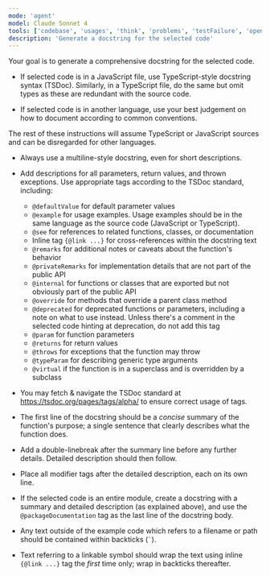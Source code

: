 ```yaml
---
mode: 'agent'
model: Claude Sonnet 4
tools: ['codebase', 'usages', 'think', 'problems', 'testFailure', 'openSimpleBrowser', 'findTestFiles', 'searchResults', 'githubRepo', 'runTests', 'editFiles', 'search', 'runTasks']
description: 'Generate a docstring for the selected code'
---
```


Your goal is to generate a comprehensive docstring for the selected code.

- If selected code is in a JavaScript file, use TypeScript-style docstring syntax (TSDoc). Similarly, in a TypeScript file, do the same but omit types as these are redundant with the source code.

- If selected code is in another language, use your best judgement on how to document according to common conventions.

The rest of these instructions will assume TypeScript or JavaScript sources and can be disregarded for other languages.

- Always use a multiline-style docstring, even for short descriptions.

- Add descriptions for all parameters, return values, and thrown exceptions. Use appropriate tags according to the TSDoc standard, including:
  - `@defaultValue` for default parameter values
  - `@example` for usage examples. Usage examples should be in the same language as the source code (JavaScript or TypeScript).
  - `@see` for references to related functions, classes, or documentation
  - Inline tag `{@link ...}` for cross-references within the docstring text
  - `@remarks` for additional notes or caveats about the function's behavior
  - `@privateRemarks` for implementation details that are not part of the public API
  - `@internal` for functions or classes that are exported but not obviously part of the public API
  - `@override` for methods that override a parent class method
  - `@deprecated` for deprecated functions or parameters, including a note on what to use instead. Unless there's a comment in the selected code hinting at deprecation, do not add this tag
  - `@param` for function parameters
  - `@returns` for return values
  - `@throws` for exceptions that the function may throw
  - `@typeParam` for describing generic type arguments
  - `@virtual` if the function is in a superclass and is overridden by a subclass

- You may fetch & navigate the TSDoc standard at https://tsdoc.org/pages/tags/alpha/ to ensure correct usage of tags.

- The first line of the docstring should be a _concise_ summary of the function's purpose; a single sentence that clearly describes what the function does.

- Add a double-linebreak after the summary line before any further details. Detailed description should then follow.

- Place all modifier tags after the detailed description, each on its own line.

- If the selected code is an entire module, create a docstring with a summary and detailed description (as explained above), and use the `@packageDocumentation` tag as the last line of the docstring body.

- Any text outside of the example code which refers to a filename or path should be contained within backticks (`` ` ``).

- Text referring to a linkable symbol should wrap the text using inline `{@link ...}` tag the _first_ time only; wrap in backticks thereafter.
